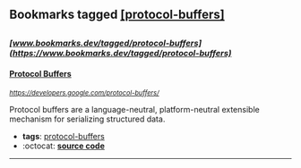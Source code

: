 ## Bookmarks tagged [[protocol-buffers]](https://www.bookmarks.dev/search?q=[protocol-buffers])

_<sup><sup>[www.bookmarks.dev/tagged/protocol-buffers](https://www.bookmarks.dev/tagged/protocol-buffers)</sup></sup>_
---
#### [Protocol Buffers ](https://developers.google.com/protocol-buffers/)
_<sup>https://developers.google.com/protocol-buffers/</sup>_

Protocol buffers are a language-neutral, platform-neutral extensible mechanism for serializing structured data.
* **tags**: [protocol-buffers](../tagged/protocol-buffers.md)
* :octocat: **[source code](https://github.com/protocolbuffers/protobuf)**
---
